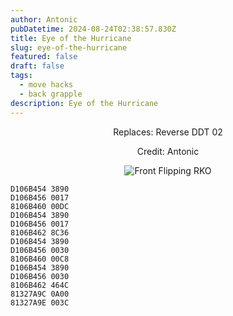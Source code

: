 ```yaml
---
author: Antonic
pubDatetime: 2024-08-24T02:38:57.830Z
title: Eye of the Hurricane
slug: eye-of-the-hurricane
featured: false
draft: false
tags:
  - move hacks
  - back grapple
description: Eye of the Hurricane
---
```

<center>
Replaces: Reverse DDT 02 <p>
Credit: Antonic

![Front Flipping RKO](/assets/eye-of-the-hurricane.gif)
</center>

```text
D106B454 3890
D106B456 0017
8106B460 00DC
D106B454 3890
D106B456 0017
8106B462 8C36
D106B454 3890
D106B456 0030
8106B460 00C8
D106B454 3890
D106B456 0030
8106B462 464C
81327A9C 0A00
81327A9E 003C
```
